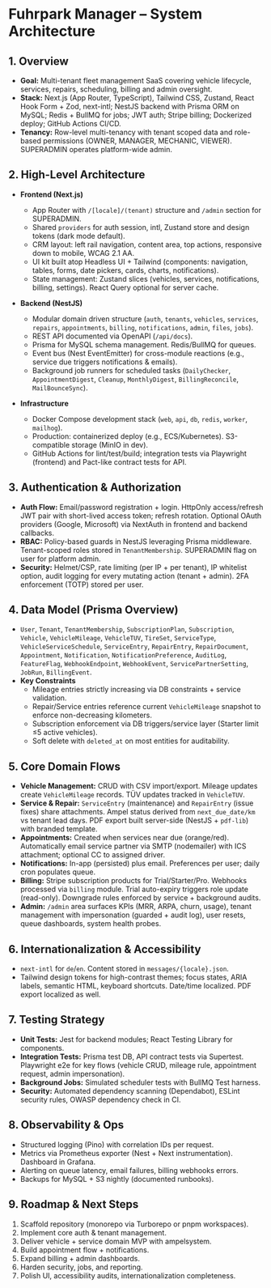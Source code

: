 # Fuhrpark Manager – System Architecture

## 1. Overview
- **Goal:** Multi-tenant fleet management SaaS covering vehicle lifecycle, services, repairs, scheduling, billing and admin oversight.
- **Stack:** Next.js (App Router, TypeScript), Tailwind CSS, Zustand, React Hook Form + Zod, next-intl; NestJS backend with Prisma ORM on MySQL; Redis + BullMQ for jobs; JWT auth; Stripe billing; Dockerized deploy; GitHub Actions CI/CD.
- **Tenancy:** Row-level multi-tenancy with tenant scoped data and role-based permissions (OWNER, MANAGER, MECHANIC, VIEWER). SUPERADMIN operates platform-wide admin.

## 2. High-Level Architecture
- **Frontend (Next.js)**
  - App Router with `/[locale]/(tenant)` structure and `/admin` section for SUPERADMIN.
  - Shared `providers` for auth session, intl, Zustand store and design tokens (dark mode default).
  - CRM layout: left rail navigation, content area, top actions, responsive down to mobile, WCAG 2.1 AA.
  - UI kit built atop Headless UI + Tailwind (components: navigation, tables, forms, date pickers, cards, charts, notifications).
  - State management: Zustand slices (vehicles, services, notifications, billing, settings). React Query optional for server cache.

- **Backend (NestJS)**
  - Modular domain driven structure (`auth`, `tenants`, `vehicles`, `services`, `repairs`, `appointments`, `billing`, `notifications`, `admin`, `files`, `jobs`).
  - REST API documented via OpenAPI (`/api/docs`).
  - Prisma for MySQL schema management. Redis/BullMQ for queues.
  - Event bus (Nest EventEmitter) for cross-module reactions (e.g., service due triggers notifications & emails).
  - Background job runners for scheduled tasks (`DailyChecker`, `AppointmentDigest`, `Cleanup`, `MonthlyDigest`, `BillingReconcile`, `MailBounceSync`).

- **Infrastructure**
  - Docker Compose development stack (`web`, `api`, `db`, `redis`, `worker`, `mailhog`).
  - Production: containerized deploy (e.g., ECS/Kubernetes). S3-compatible storage (MinIO in dev).
  - GitHub Actions for lint/test/build; integration tests via Playwright (frontend) and Pact-like contract tests for API.

## 3. Authentication & Authorization
- **Auth Flow:** Email/password registration + login. HttpOnly access/refresh JWT pair with short-lived access token; refresh rotation. Optional OAuth providers (Google, Microsoft) via NextAuth in frontend and backend callbacks.
- **RBAC:** Policy-based guards in NestJS leveraging Prisma middleware. Tenant-scoped roles stored in `TenantMembership`. SUPERADMIN flag on user for platform admin.
- **Security:** Helmet/CSP, rate limiting (per IP + per tenant), IP whitelist option, audit logging for every mutating action (tenant + admin). 2FA enforcement (TOTP) stored per user.

## 4. Data Model (Prisma Overview)
- `User`, `Tenant`, `TenantMembership`, `SubscriptionPlan`, `Subscription`, `Vehicle`, `VehicleMileage`, `VehicleTUV`, `TireSet`, `ServiceType`, `VehicleServiceSchedule`, `ServiceEntry`, `RepairEntry`, `RepairDocument`, `Appointment`, `Notification`, `NotificationPreference`, `AuditLog`, `FeatureFlag`, `WebhookEndpoint`, `WebhookEvent`, `ServicePartnerSetting`, `JobRun`, `BillingEvent`.
- **Key Constraints**
  - Mileage entries strictly increasing via DB constraints + service validation.
  - Repair/Service entries reference current `VehicleMileage` snapshot to enforce non-decreasing kilometers.
  - Subscription enforcement via DB triggers/service layer (Starter limit ≤5 active vehicles).
  - Soft delete with `deleted_at` on most entities for auditability.

## 5. Core Domain Flows
- **Vehicle Management:** CRUD with CSV import/export. Mileage updates create `VehicleMileage` records. TÜV updates tracked in `VehicleTUV`.
- **Service & Repair:** `ServiceEntry` (maintenance) and `RepairEntry` (issue fixes) share attachments. Ampel status derived from `next_due_date/km` vs tenant lead days. PDF export built server-side (NestJS + `pdf-lib`) with branded template.
- **Appointments:** Created when services near due (orange/red). Automatically email service partner via SMTP (nodemailer) with ICS attachment; optional CC to assigned driver.
- **Notifications:** In-app (persisted) plus email. Preferences per user; daily cron populates queue.
- **Billing:** Stripe subscription products for Trial/Starter/Pro. Webhooks processed via `billing` module. Trial auto-expiry triggers role update (read-only). Downgrade rules enforced by service + background audits.
- **Admin:** `/admin` area surfaces KPIs (MRR, ARPA, churn, usage), tenant management with impersonation (guarded + audit log), user resets, queue dashboards, system health probes.

## 6. Internationalization & Accessibility
- `next-intl` for `de`/`en`. Content stored in `messages/{locale}.json`.
- Tailwind design tokens for high-contrast themes; focus states, ARIA labels, semantic HTML, keyboard shortcuts. Date/time localized. PDF export localized as well.

## 7. Testing Strategy
- **Unit Tests:** Jest for backend modules; React Testing Library for components.
- **Integration Tests:** Prisma test DB, API contract tests via Supertest. Playwright e2e for key flows (vehicle CRUD, mileage rule, appointment request, admin impersonation).
- **Background Jobs:** Simulated scheduler tests with BullMQ Test harness.
- **Security:** Automated dependency scanning (Dependabot), ESLint security rules, OWASP dependency check in CI.

## 8. Observability & Ops
- Structured logging (Pino) with correlation IDs per request.
- Metrics via Prometheus exporter (Nest + Next instrumentation). Dashboard in Grafana.
- Alerting on queue latency, email failures, billing webhooks errors.
- Backups for MySQL + S3 nightly (documented runbooks).

## 9. Roadmap & Next Steps
1. Scaffold repository (monorepo via Turborepo or pnpm workspaces).
2. Implement core auth & tenant management.
3. Deliver vehicle + service domain MVP with ampelsystem.
4. Build appointment flow + notifications.
5. Expand billing + admin dashboards.
6. Harden security, jobs, and reporting.
7. Polish UI, accessibility audits, internationalization completeness.

